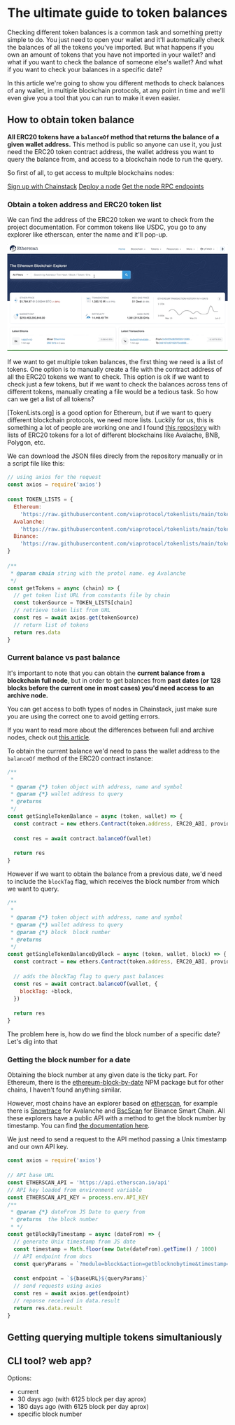 # The ultimate guide to token balances

Checking different token balances is a common task and something pretty simple to do. You just need to open your wallet and it'll automatically check the balances of all the tokens you've imported. But what happens if you own an amount of tokens that you have not imported in your wallet? and what if you want to check the balance of someone else's wallet? And what if you want to check your balances in a specific date?

In this article we're going to show you different methods to check balances of any wallet, in multiple blockchain protocols, at any point in time and we'll even give you a tool that you can run to make it even easier.

## How to obtain token balance

**All ERC20 tokens have a `balanceOf` method that returns the balance of a given wallet address.** This method is public so anyone can use it, you just need the ERC20 token contract address, the wallet address you want to query the balance from, and access to a blockchain node to run the query.

So first of all, to get access to multple blockchains nodes:

[Sign up with Chainstack](https://console.chainstack.com/user/account/create)
[Deploy a node](https://docs.chainstack.com/platform/join-a-public-network)
[Get the node RPC endpoints](https://docs.chainstack.com/platform/view-node-access-and-credentials)

### Obtain a token address and ERC20 token list

We can find the address of the ERC20 token we want to check from the project documentation. For common tokens like USDC, you go to any explorer like etherscan, enter the name and it'll pop-up.

![](./img/usdc.gif)

If we want to get multiple token balances, the first thing we need is a list of tokens. One option is to manually create a file with the contract address of all the ERC20 tokens we want to check. This option is ok if we want to check just a few tokens, but if we want to check the balances across tens of different tokens, manually creating a file would be a tedious task. So how can we get a list of all tokens?

[TokenLists.org] is a good option for Ethereum, but if we want to query different blockchain protocols, we need more lists. Luckily for us, this is something a lot of people are working one and I found [this repository](https://github.com/viaprotocol/tokenlists/tree/main/tokenlists) with lists of ERC20 tokens for a lot of different blockchains like Avalache, BNB, Polygon, etc.

We can download the JSON files direcly from the repository manually or in a script file like this:

```js
// using axios for the request
const axios = require('axios')

const TOKEN_LISTS = {
  Ethereum:
    'https://raw.githubusercontent.com/viaprotocol/tokenlists/main/tokenlists/ethereum.json',
  Avalanche:
    'https://raw.githubusercontent.com/viaprotocol/tokenlists/main/tokenlists/avax.json',
  Binance:
    'https://raw.githubusercontent.com/viaprotocol/tokenlists/main/tokenlists/bsc.json',
}

/**
 * @param chain string with the protol name. eg Avalanche
 */
const getTokens = async (chain) => {
  // get token list URL from constants file by chain
  const tokenSource = TOKEN_LISTS[chain]
  // retrieve token list from URL
  const res = await axios.get(tokenSource)
  // return list of tokens
  return res.data
}
```

### Current balance vs past balance

It's important to note that you can obtain the **current balance from a blockchain full node**, but in order to get balances from **past dates (or 128 blocks before the current one in most cases) you'd need access to an archive node.**

You can get access to both types of nodes in Chainstack, just make sure you are using the correct one to avoid getting errors.

If you want to read more about the differences between full and archive nodes, check out [this article](https://chainstack.com/evm-nodes-a-dive-into-the-full-vs-archive-mode/).

To obtain the current balance we'd need to pass the wallet address to the `balanceOf` method of the ERC20 contract instance:

```js
/**
 *
 * @param {*} token object with address, name and symbol
 * @param {*} wallet address to query
 * @returns
 */
const getSingleTokenBalance = async (token, wallet) => {
  const contract = new ethers.Contract(token.address, ERC20_ABI, provider)

  const res = await contract.balanceOf(wallet)

  return res
}
```

However if we want to obtain the balance from a previous date, we'd need to include the `blockTag` flag, which receives the block number from which we want to query.

```js
/**
 *
 * @param {*} token object with address, name and symbol
 * @param {*} wallet address to query
 * @param {*} block  block number
 * @returns
 */
const getSingleTokenBalanceByBlock = async (token, wallet, block) => {
  const contract = new ethers.Contract(token.address, ERC20_ABI, provider)

  // adds the blockTag flag to query past balances
  const res = await contract.balanceOf(wallet, {
    blockTag: +block,
  })

  return res
}
```

The problem here is, how do we find the block number of a specific date? Let's dig into that

### Getting the block number for a date

Obtaining the block number at any given date is the ticky part. For Ethereum, there is the [ethereum-block-by-date](https://www.npmjs.com/package/ethereum-block-by-date) NPM package but for other chains, I haven't found anything similar.

However, most chains have an explorer based on [etherscan](https://etherscan.io), for example there is [Snowtrace](https://snowtrace.io) for Avalanche and [BscScan](https://bscscan.com) for Binance Smart Chain. All these explorers have a public API with a method to get the block number by timestamp. You can find [the documentation here](https://docs.etherscan.io/api-endpoints/blocks).

We just need to send a request to the API method passing a Unix timestamp and our own API key.

```js
const axios = require('axios')

// API base URL
const ETHERSCAN_API = 'https://api.etherscan.io/api'
// API key loaded from environment variable
const ETHERSCAN_API_KEY = process.env.API_KEY
/**
 * @param {*} dateFrom JS Date to query from
 * @returns  the block number
 * */
const getBlockByTimestamp = async (dateFrom) => {
  // generate Unix timestamp from JS date
  const timestamp = Math.floor(new Date(dateFrom).getTime() / 1000)
  // API endpoint from docs
  const queryParams = `?module=block&action=getblocknobytime&timestamp=${timestamp}&closest=before&apikey=${ETHERSCAN_API_KEY}`

  const endpoint = `${baseURL}${queryParams}`
  // send requests using axios
  const res = await axios.get(endpoint)
  // reponse received in data.result
  return res.data.result
}
```

## Getting querying multiple tokens simultaniously

## CLI tool? web app?

Options:

- current
- 30 days ago (with 6125 block per day aprox)
- 180 days ago (with 6125 block per day aprox)
- specific block number
